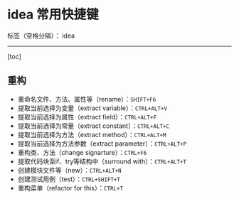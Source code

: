 ﻿# idea 常用快捷键

标签（空格分隔）： idea

---

[toc]

## 重构

- 重命名文件、方法、属性等（rename）：`SHIFT+F6`
- 提取当前选择为变量（extract variable）：`CTRL+ALT+V`
- 提取当前选择为属性（extract field）：`CTRL+ALT+F`
- 提取当前选择为常量（extract constant）：`CTRL+ALT+C`
- 提取当前选择为方法（extract method）：`CTRL+ALT+M`
- 提取当前选择为方法参数（extract parameter）：`CTRL+ALT+P`
- 重构类、方法（change signarture）：`CTRL+F6`
- 提取代码块至if、try等结构中（surround with）：`CTRL+ALT+T`
- 创建模块文件等（new）：`CTRL+ALT+N`
- 创建测试用例（test）：`CTRL+SHIFT+T`
- 重构菜单（refactor for this）：`CTRL+T`






